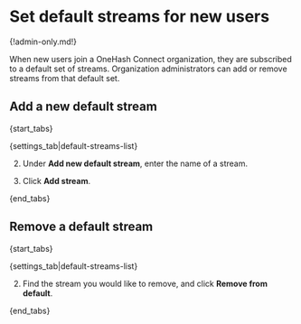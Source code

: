 # Set default streams for new users

{!admin-only.md!}

When new users join a OneHash Connect organization, they are subscribed to a default
set of streams. Organization administrators can add or remove streams from
that default set.

## Add a new default stream

{start_tabs}

{settings_tab|default-streams-list}

2. Under **Add new default stream**, enter the name of a stream.

3. Click **Add stream**.

{end_tabs}

## Remove a default stream

{start_tabs}

{settings_tab|default-streams-list}

2. Find the stream you would like to remove, and click **Remove from default**.

{end_tabs}
